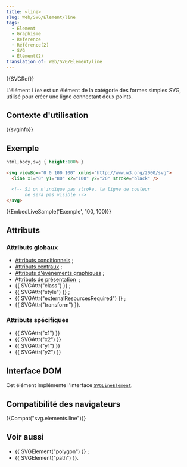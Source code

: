```yaml
---
title: <line>
slug: Web/SVG/Element/line
tags:
  - Element
  - Graphisme
  - Reference
  - Référence(2)
  - SVG
  - Élément(2)
translation_of: Web/SVG/Element/line
---
```

{{SVGRef}}

L'élément `line` est un élément de la catégorie des formes simples SVG, utilisé pour créer une ligne connectant deux points.

## Contexte d'utilisation

{{svginfo}}

## Exemple

```css hidden
html,body,svg { height:100% }
```

```html
<svg viewBox="0 0 100 100" xmlns="http://www.w3.org/2000/svg">
  <line x1="0" y1="80" x2="100" y2="20" stroke="black" />

  <!-- Si on n'indique pas stroke, la ligne de couleur
       ne sera pas visible -->
</svg>
```

{{EmbedLiveSample('Exemple', 100, 100)}}

## Attributs

### Attributs globaux

- [Attributs conditionnels](/fr/docs/Web/SVG/Attribute#Attributs_de_traitement_conditionnel "en/SVG/Attribute#ConditionalProccessing")&nbsp;;
- [Attributs centraux](/fr/docs/Web/SVG/Attribute#Attributs_de_base "en/SVG/Attribute#Core")&nbsp;;
- [Attributs d'événements graphiques](/fr/docs/Web/SVG/Attribute#Attributs_d'.C3.A9v.C3.A9nement_graphique "en/SVG/Attribute#GraphicalEvent")&nbsp;;
- [Attributs de présentation ](/fr/docs/Web/SVG/Attribute#Attributs_de_pr.C3.A9sentation "en/SVG/Attribute#Presentation")&nbsp;;
- {{ SVGAttr("class") }}&nbsp;;
- {{ SVGAttr("style") }}&nbsp;;
- {{ SVGAttr("externalResourcesRequired") }}&nbsp;;
- {{ SVGAttr("transform") }}.

### Attributs spécifiques

- {{ SVGAttr("x1") }}
- {{ SVGAttr("x2") }}
- {{ SVGAttr("y1") }}
- {{ SVGAttr("y2") }}

## Interface DOM

Cet élément implémente l'interface [`SVGLineElement`](/fr/DOM/SVGLineElement "en/DOM/SVGLineElement").

## Compatibilité des navigateurs

{{Compat("svg.elements.line")}}

## Voir aussi

- {{ SVGElement("polygon") }}&nbsp;;
- {{ SVGElement("path") }}.
